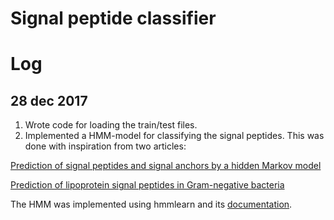 # Signal peptide classifier

# Log

## 28 dec 2017

1. Wrote code for loading the train/test files.
2. Implemented a HMM-model for classifying the signal peptides. 
This was done with inspiration from two articles:

[Prediction of signal peptides and signal anchors by a hidden Markov model](https://www.aaai.org/Papers/ISMB/1998/ISMB98-015.pdf)

[Prediction of lipoprotein signal peptides in Gram-negative bacteria
](https://www.ncbi.nlm.nih.gov/pmc/articles/PMC2323952)

The HMM was implemented using hmmlearn and its [documentation](http://hmmlearn.readthedocs.io/en/latest/tutorial.html).
